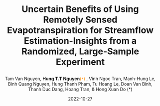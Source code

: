 ---
author: |
  Tam Van Nguyen, **Hung T.T Nguyen**<span style="color:darkorange">(`*`) </span>, Vinh Ngoc Tran, Manh-Hung Le, Binh Quang Nguyen, Hung Thanh Pham, Tu Hoang Le, Doan Van Binh, Thanh Duc Dang, Hoang Tran, & Hong Xuan Do (*)
#categories:
date: "2022-10-27"
draft: false
excerpt: | 
  * The relationship between model skills for streamflow and evapotranspiration is explored using a stochastic approach

  * The value of remotely sensed evapotranspiration for streamflow estimation varies with regions, satellite products, and performance indices
  
  * The probability of having good model skill for streamflow does not always increase with increasing model skill for evapotranspiration
featured: false
layout: single-pub
links:
- icon: open-access
  icon_pack: ai
  name: Preprint
  url: https://doi.org/10.1002/essoar.10512717.1
show_post_time: false
title: |
  Uncertain Benefits of Using Remotely Sensed Evapotranspiration for Streamflow Estimation-Insights from a Randomized, Large-Sample Experiment
tags:
- hydrology
---